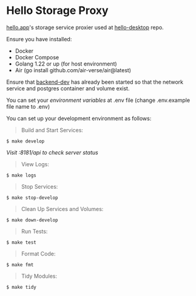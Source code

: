 # Hello Storage Proxy
[hello.app](https://hello.app/)'s storage service proxier used at [hello-desktop](https://github.com/hello-storage/hello-desktop) repo. 

Ensure you have installed:
- Docker
- Docker Compose
- Golang 1.22 or up (for host environment)
- Air (go install github.com/air-verse/air@latest)


Ensure that [backend-dev](https://github.com/hello-storage/hello-back) has already been started so that the network service and postgres container and volume exist.

You can set your _environment variables_ at .env file (change .env.example file name to .env)

You can set up your development environment as follows:

> Build and Start Services:

`$ make develop`

_Visit <local ip>:8181/api to check server status_

> View Logs:

`$ make logs`

> Stop Services:

`$ make stop-develop`

> Clean Up Services and Volumes:

`$ make down-develop`

> Run Tests:

`$ make test`

> Format Code:

`$ make fmt`

> Tidy Modules:

`$ make tidy`